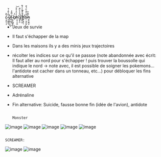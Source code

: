 c̴̠̼̖̺̣͔̉͆̏ͅ ̷̥͎̼̭̱̤̈̈́̓͊̒́̆͜͜ͅv̷̡͕̲̜͎̌̑͘f̶̻̖̮̲̍̿̌̒͜ ̵̡̯̟̩̪͍̭̞̤̈̇b̸̖̍̔h̵̞̮̹̹̟͖͛̒̑͒̇̐̐̕͝g̸̡̡̫̈́̋̍̊̀̏͌̚ ̸̜̻͕̫̗̾̈͛̓̋̌̾̈́͌h̸̛̫̙͙̞̦̀̉̇͗̅͘ͅḅ̶̛̹͉͍̼̮̥͋̌̈͋̏̈́̀͊h̵̰͈̤͖̭̫̞̿̾̄

-	 Jeux de survie
-	 Il faut s'échapper de la map
-	 Dans les maisons ils y a des minis jeux trajectoires
-	 récolter les indices sur ce qu'il se passse (note abandonnée avec écrit: Il faut aller au nord pour s'échapper ! puis trouver la boussolle qui indique le nord -> note avec, il est possible de soigner les pokemons... l'antidote est cacher dans un tonneau, etc...) pour débloquer les fins alternative
-	 SCREAMER
-	 Adrénaline
- Fin alternative:
  Suicide, fausse bonne fin (idée de l'avion), antidote

                                                                                          Monster

![image](https://github.com/user-attachments/assets/8ba7ae00-84b4-44b9-887c-30bfbd539a97)
![image](https://github.com/user-attachments/assets/d7f66002-dab8-4c0e-970a-0865997e236f)
![image](https://github.com/user-attachments/assets/a7f7ca27-8ca4-4ec8-859d-539d0da9d4dc)
![image](https://github.com/user-attachments/assets/0280551d-ce41-4ce6-9540-05d5cd8e81e0)
![image](https://github.com/user-attachments/assets/10aac2ba-2253-4227-858d-617081874b3e)





                                                                                          SCREAMER:

                                                                                          
![image](https://github.com/user-attachments/assets/5640b036-73f7-4ea0-b8de-3617fd6005d8)
![image](https://github.com/user-attachments/assets/bc032c24-2ccc-44dd-ad1d-813b282b4c51)

